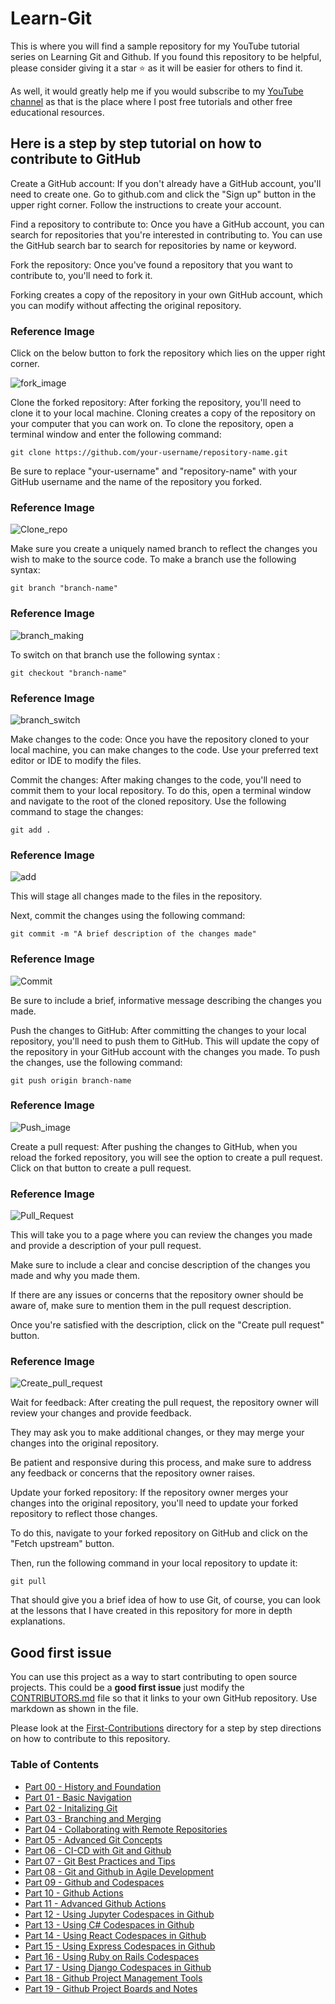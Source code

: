 # Learn-Git
This is where you will find a sample repository for my YouTube tutorial series on Learning Git and Github.
If you found this repository to be helpful, please consider giving it a star ⭐ as it will be easier for others to find it.

As well, it would greatly help me if you would subscribe to my [YouTube channel](https://www.youtube.com/@richardcallaby) as that is the place where I post free tutorials and other free educational resources.

## Here is a step by step tutorial on how to contribute to GitHub
Create a GitHub account: If you don't already have a GitHub account, you'll need to create one. Go to github.com and click the "Sign up" button in the upper right corner. Follow the instructions to create your account.

Find a repository to contribute to: Once you have a GitHub account, you can search for repositories that you're interested in contributing to. You can use the GitHub search bar to search for repositories by name or keyword.

Fork the repository: Once you've found a repository that you want to contribute to, you'll need to fork it.

Forking creates a copy of the repository in your own GitHub account, which you can modify without affecting the original repository. 

### Reference Image
Click on the below button to fork the repository which lies on the upper right corner.

![fork_image](./images/Readme_images/fork.png)



Clone the forked repository: After forking the repository, you'll need to clone it to your local machine. Cloning creates a copy of the repository on your computer that you can work on. To clone the repository, open a terminal window and enter the following command:

```
git clone https://github.com/your-username/repository-name.git
```
Be sure to replace "your-username" and "repository-name" with your GitHub username and the name of the repository you forked.

### Reference Image
![Clone_repo](./images/Readme_images/Clone.png)


Make sure you create a uniquely named branch to reflect the changes you wish to make to the source code. To make a branch use the following syntax:

```
git branch "branch-name"
```
### Reference Image
![branch_making](./images/Readme_images/Branch_making.png)


To switch on that branch use the following syntax :
```
git checkout "branch-name"
```
### Reference Image

![branch_switch](./images/Readme_images/branch_switch.png)


Make changes to the code: Once you have the repository cloned to your local machine, you can make changes to the code. Use your preferred text editor or IDE to modify the files.

Commit the changes: After making changes to the code, you'll need to commit them to your local repository. To do this, open a terminal window and navigate to the root of the cloned repository. Use the following command to stage the changes:

```
git add .
```

### Reference Image
![add](./images/Readme_images/add.png)

This will stage all changes made to the files in the repository.

Next, commit the changes using the following command:

```
git commit -m "A brief description of the changes made"
```

### Reference Image
![Commit](./images/Readme_images/commit.png)

Be sure to include a brief, informative message describing the changes you made.

Push the changes to GitHub: After committing the changes to your local repository, you'll need to push them to GitHub. This will update the copy of the repository in your GitHub account with the changes you made. To push the changes, use the following command:

```
git push origin branch-name
```

### Reference Image
![Push_image](./images/Readme_images/push.png)


Create a pull request: After pushing the changes to GitHub, when you reload the forked repository, you will see the option to create a pull request. Click on that button to create a pull request.

### Reference Image 
![Pull_Request](./images/Readme_images/pull%20request.png)


This will take you to a page where you can review the changes you made and provide a description of your pull request.

Make sure to include a clear and concise description of the changes you made and why you made them.

If there are any issues or concerns that the repository owner should be aware of, make sure to mention them in the pull request description.

Once you're satisfied with the description, click on the "Create pull request" button.

### Reference Image
![Create_pull_request](./images/Readme_images/Create_pull_request.png)

Wait for feedback: After creating the pull request, the repository owner will review your changes and provide feedback.

They may ask you to make additional changes, or they may merge your changes into the original repository.

Be patient and responsive during this process, and make sure to address any feedback or concerns that the repository owner raises.

Update your forked repository: If the repository owner merges your changes into the original repository, you'll need to update your forked repository to reflect those changes.

To do this, navigate to your forked repository on GitHub and click on the "Fetch upstream" button.

Then, run the following command in your local repository to update it:

```
git pull
```

That should give you a brief idea of how to use Git, of course, you can look at the lessons that I have created in this repository for more in depth explanations.

## Good first issue

You can use this project as a way to start contributing to open source projects. This could be a **good first issue** just modify the [CONTRIBUTORS.md](https://github.com/rcallaby/Learn-Git/blob/main/CONTRIBUTORS.md) file so that it links to your own GitHub repository. Use markdown as shown in the file. 

Please look at the [First-Contributions](https://github.com/rcallaby/Learn-Git/tree/main/First-Contributions) directory for a step by step directions on how to contribute to this repository.

### Table of Contents

- [Part 00 - History and Foundation](https://github.com/rcallaby/Learn-Git/blob/main/Lessons/en/Part-00-History-and-Foundations/history-of-git.md)
- [Part 01 - Basic Navigation](https://github.com/rcallaby/Learn-Git/blob/main/Lessons/en/Part-01-Basic-Navigation/basic-navigation.md)
- [Part 02 - Initalizing Git](https://github.com/rcallaby/Learn-Git/blob/main/Lessons/en/Part-02-Initializing-Git/getting-started.md)
- [Part 03 - Branching and Merging](https://github.com/rcallaby/Learn-Git/blob/main/Lessons/en/Part-03-Branching-and-Merging/branching-and-merging.md)
- [Part 04 - Collaborating with Remote Repositories](https://github.com/rcallaby/Learn-Git/tree/main/Lessons/en/Part-04-Collaborating-with-Remote-Repositories/collaborating-with-remote-repos.md)
- [Part 05 - Advanced Git Concepts](https://github.com/rcallaby/Learn-Git/blob/main/Lessons/en/Part-05-Advanced-Git-Concepts/advanced-git.md)
- [Part 06 - CI-CD with Git and Github](https://github.com/rcallaby/Learn-Git/blob/main/Lessons/en/Part-06-CI-CD-with-Git-and-Github/ci-cd-git-github.md)
- [Part 07 - Git Best Practices and Tips](https://github.com/rcallaby/Learn-Git/blob/main/Lessons/en/Part-07-Git-Best-Practices-and-Tips/best-practices-tips.md)
- [Part 08 - Git and Github in Agile Development](https://github.com/rcallaby/Learn-Git/blob/main/Lessons/en/Part-08-Git-and-Github-in-Agile-Development/git-github-agile-dev.md)
- [Part 09 - Github and Codespaces](https://github.com/rcallaby/Learn-Git/blob/main/Lessons/en/Part-09-Github-and-Codespaces/github-codespaces.md)
- [Part 10 - Github Actions](https://github.com/rcallaby/Learn-Git/blob/main/Lessons/en/Part-10-Github-Actions/github-actions.md)
- [Part 11 - Advanced Github Actions](https://github.com/rcallaby/Learn-Git/blob/main/Lessons/en/Part-11-Advanced-Github-Actions/advanced-github-actions.md)
- [Part 12 - Using Jupyter Codespaces in Github](https://github.com/rcallaby/Learn-Git/blob/main/Lessons/en/Part-12-Using-Jupyter-Codespaces-in-Github/github-jupyter-codespace.md)
- [Part 13 - Using C# Codespaces in Github](https://github.com/rcallaby/Learn-Git/blob/main/Lessons/en/Part-13-Using%20Csharp-Codespaces-in-Github/github-Csharp-codespace.md)
- [Part 14 - Using React Codespaces in Github](https://github.com/rcallaby/Learn-Git/blob/main/Lessons/en/Part-14-Using-React-Codespaces-in-Github/github-react-codespace.md)
- [Part 15 - Using Express Codespaces in Github](https://github.com/rcallaby/Learn-Git/blob/main/Lessons/en/Part-15-Using-Express-Codespaces-in-Github/github-express-codespace.md)
- [Part 16 - Using Ruby on Rails Codespaces](https://github.com/rcallaby/Learn-Git/blob/main/Lessons/en/Part-16-Using-Ruby-on-Rails-Codespaces/github-rubyrails-codespace.md)
- [Part 17 - Using Django Codespaces in Github](https://github.com/rcallaby/Learn-Git/blob/main/Lessons/en/Part-17-Using%20Django%20Codespaces-in-Github/github-django-codespace.md)
- [Part 18 - Github Project Management Tools](https://github.com/rcallaby/Learn-Git/blob/main/Lessons/en/Part-18-Github-Project-Management-Tools/github-project-management-tools.md)
- [Part 19 - Github Project Boards and Notes](https://github.com/rcallaby/Learn-Git/blob/main/Lessons/en/Part-19-Github-Project-Boards-and-Notes/github-project-boards-and-notes.md)
